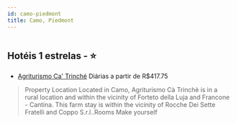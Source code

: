 ```yaml
---
id: camo-piedmont
title: Camo, Piedmont
---
```


<center><img src="https://assets.cosmos-data.com/1/10a12b9d938009805fe45f32fc469c2d/590188.jpg" alt="" /></center>


## Hotéis 1 estrelas - ⭐️

-    [Agriturismo Ca' Trinché](https://www.hurb.com/hoteis/camo/agriturismo-ca-trinche-JNP-JP755291?cmp=18055) Diárias a partir de R$417.75
   > Property Location Located in Camo, Agriturismo Cà Trinchè is in a rural location and within the vicinity of Forteto della Luja and Francone - Cantina.  This farm stay is within the vicinity of Rocche Dei Sette Fratelli and Coppo S.r.l..Rooms Make yourself
